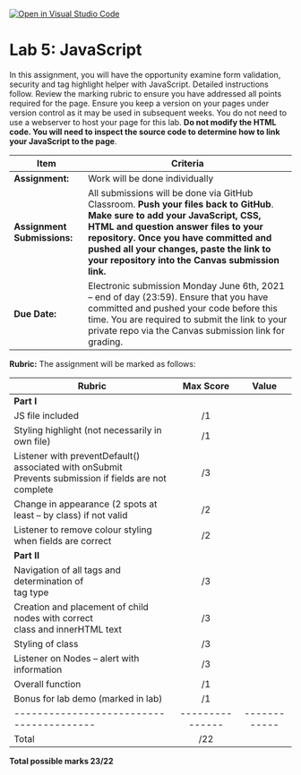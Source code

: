 [![Open in Visual Studio Code](https://classroom.github.com/assets/open-in-vscode-c66648af7eb3fe8bc4f294546bfd86ef473780cde1dea487d3c4ff354943c9ae.svg)](https://classroom.github.com/online_ide?assignment_repo_id=7962714&assignment_repo_type=AssignmentRepo)
# Lab 5: JavaScript

In this assignment, you will have the opportunity examine form validation, security and tag highlight helper with JavaScript.  Detailed instructions follow.  Review the marking rubric to ensure you have addressed all points required for the page.  Ensure you keep a version on your pages under version control as it may be used in subsequent weeks.  You do not need to use a webserver to host your page for this lab.  **Do not modify the HTML code.  You will need to inspect the source code to determine how to link your JavaScript to the page**.  

| **Item**            | **Criteria** |
|----------------|---------------|
|**Assignment:** | Work will be done individually|
|**Assignment Submissions:**| All submissions will be done via GitHub Classroom. **Push your files back to GitHub**. **Make sure to add your JavaScript, CSS, HTML and question answer files to your repository.**  **Once you have committed and pushed all your changes, paste the link to your repository into the Canvas submission link.** |
|**Due Date:**| Electronic submission Monday June 6th, 2021 – end of day (23:59).  Ensure that you have committed and pushed your code before this time.  You are required to submit the link to your private repo via the Canvas submission link for grading.|


**Rubric:** The assignment will be marked as follows:

| **Rubric**                                 | **Max Score** | **Value**  |
|---------------------------------------------|:-------------:|:----------:|
| **Part I** |
| JS file included 	| /1 |  |
| Styling highlight (not necessarily in own file) | /1 |  |
| Listener with preventDefault() associated with onSubmit <br /> Prevents submission if fields are not complete | /3 |  |  
| Change in appearance (2 spots at least – by class) if not valid	 | /2 |  |
| Listener to remove colour styling when fields are correct	| /2 |  | 
| **Part II** |
| Navigation of all tags and determination of  <br /> tag type | /3 |  |
| Creation and placement of child nodes with correct <br /> class and innerHTML text | /3 |  |
| Styling of class						| /3 |  |
| Listener on Nodes – alert with information 	| /3 |  |
| Overall function			      | /1 |  |
| Bonus for lab demo (marked in lab)		      | /1            |            |
|----------------------------------------|---------------|------------|
|Total                                   |       /22  |            |

**Total possible marks 23/22**

